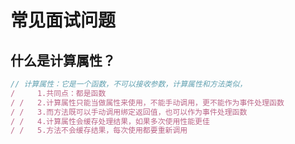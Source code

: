 # 常见面试问题

## 什么是计算属性？

```js
// 计算属性：它是一个函数，不可以接收参数，计算属性和方法类似，
/     1.共同点：都是函数
/ /   2.计算属性只能当做属性来使用，不能手动调用，更不能作为事件处理函数
/ /   3.而方法既可以手动调用绑定返回值，也可以作为事件处理函数
/ /   4.计算属性会缓存处理结果，如果多次使用性能更佳
/ /   5.方法不会缓存结果，每次使用都要重新调用
```

